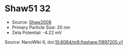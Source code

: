 <a name="material" />

# Shaw51 32
<script type="application/ld+json">
  {
    "@context": "https://schema.org/",
    "@type": "ChemicalSubstance",
    "@id": "https://egonw.github.io/nanowiki/nanowiki62.html#material",
    "http://purl.org/dc/terms/conformsTo":
      {
        "@type": "CreativeWork",
        "@id": "https://bioschemas.org/profiles/ChemicalSubstance/0.4-RELEASE/"
      },
    "identfier": "62",
    "name": "Shaw51 32",
    "url": "https://egonw.github.io/nanowiki/nanowiki62.html#material",
    "sameAs": "http://127.0.0.1/mediawiki/index.php/Special:URIResolver/Shaw51_32"
  }
</script>


* Source: [Shaw2008](articleShaw2008.md)
* Primary Particle Size: 20 nm
* Zeta Potential: -4.22 mV


Source: NanoWiki 6, doi:[10.6084/m9.figshare.11897205.v1](https://doi.org/10.6084/m9.figshare.11897205.v1)
